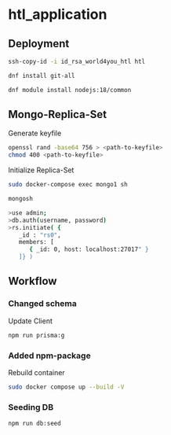 # htl_application

## Deployment

```sh
ssh-copy-id -i id_rsa_world4you_htl htl

dnf install git-all

dnf module install nodejs:18/common
```

## Mongo-Replica-Set
Generate keyfile
```sh
openssl rand -base64 756 > <path-to-keyfile>
chmod 400 <path-to-keyfile>
```
Initialize Replica-Set

```sh
sudo docker-compose exec mongo1 sh

mongosh

>use admin;
>db.auth(username, password)
>rs.initiate( {
   _id : "rs0",
   members: [
      { _id: 0, host: localhost:27017" }
   ]} )

```



## Workflow

### Changed schema
Update Client
```sh
npm run prisma:g
```

### Added npm-package
Rebuild container
```sh
sudo docker compose up --build -V
```

### Seeding DB
```sh
npm run db:seed
```

